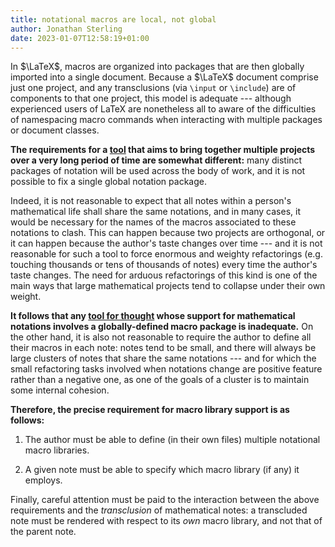 ```yaml
---
title: notational macros are local, not global
author: Jonathan Sterling
date: 2023-01-07T12:58:19+01:00
---
```


In $\LaTeX$, macros are organized into packages that are then globally imported into a single document. Because a $\LaTeX$ document comprise just one project, and any transclusions (via `\input` or `\include`) are of components to that one project, this model is adequate --- although experienced users of LaTeX are nonetheless all to aware of the difficulties of namespacing macro commands when interacting with multiple packages or document classes.

**The requirements for a [tool](tfmt-0002) that aims to bring together multiple projects over a very long period of time are somewhat different:** many distinct packages of notation will be used across the body of work, and it is not possible to fix a single global notation package.

Indeed, it is not reasonable to expect that all notes within a person's mathematical life shall share the same notations, and in many cases, it would be necessary for the names of the macros associated to these notations to clash. This can happen because two projects are orthogonal, or it can happen because the author's taste changes over time --- and it is not reasonable for such a tool to force enormous and weighty refactorings (e.g. touching thousands or tens of thousands of notes) every time the author's taste changes. The need for arduous refactorings of this kind is one of the main ways that large mathematical projects tend to collapse under their own weight.

**It follows that any [tool for thought](tfmt-0002) whose support for mathematical notations involves a globally-defined macro package is inadequate.** On the other hand, it is also not reasonable to require the author to define all their macros in each note: notes tend to be small, and there will always be large clusters of notes that share the same notations --- and for which the small refactoring tasks involved when notations change are positive feature rather than a negative one, as one of the goals of a cluster is to maintain some internal cohesion.

**Therefore, the precise requirement for macro library support is as follows:**

1. The author must be able to define (in their own files) multiple notational macro libraries.

2. A given note must be able to specify which macro library (if any) it employs.

Finally, careful attention must be paid to the interaction between the above requirements and the *transclusion* of mathematical notes: a transcluded note must be rendered with respect to its *own* macro library, and not that of the parent note.
